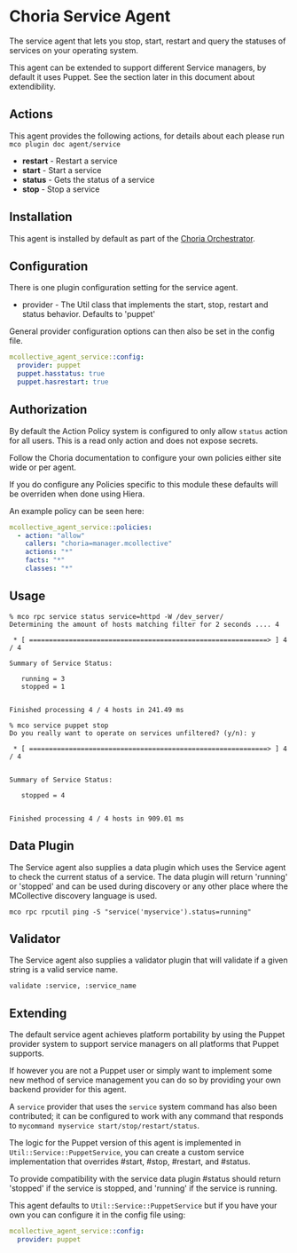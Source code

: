 # Choria Service Agent

The service agent that lets you stop, start, restart and query the statuses of services on your operating system.

This agent can be extended to support different Service managers, by default it
uses Puppet.  See the section later in this document about extendibility.

## Actions

This agent provides the following actions, for details about each please run `mco plugin doc agent/service`

 * **restart** - Restart a service
 * **start** - Start a service
 * **status** - Gets the status of a service
 * **stop** - Stop a service

## Installation

This agent is installed by default as part of the [Choria Orchestrator](https://choria.io).

## Configuration

There is one plugin configuration setting for the service agent.

* provider   - The Util class that implements the start, stop, restart and status behavior. Defaults to 'puppet'

General provider configuration options can then also be set in the config file.

```yaml
mcollective_agent_service::config:
  provider: puppet
  puppet.hasstatus: true
  puppet.hasrestart: true
```

## Authorization

By default the Action Policy system is configured to only allow `status` action for all users.
This is a read only action and does not expose secrets.

Follow the Choria documentation to configure your own policies either site wide or per agent.

If you do configure any Policies specific to this module these defaults will be overriden
when done using Hiera.

An example policy can be seen here:

```yaml
mcollective_agent_service::policies:
  - action: "allow"
    callers: "choria=manager.mcollective"
    actions: "*"
    facts: "*"
    classes: "*"
```

## Usage

```
% mco rpc service status service=httpd -W /dev_server/
Determining the amount of hosts matching filter for 2 seconds .... 4

 * [ ============================================================> ] 4 / 4

Summary of Service Status:

   running = 3
   stopped = 1


Finished processing 4 / 4 hosts in 241.49 ms
```

```
% mco service puppet stop
Do you really want to operate on services unfiltered? (y/n): y

 * [ ============================================================> ] 4 / 4


Summary of Service Status:

   stopped = 4


Finished processing 4 / 4 hosts in 909.01 ms
```

## Data Plugin

The Service agent also supplies a data plugin which uses the Service agent to
check the current status of a service. The data plugin will return 'running'
or 'stopped' and can be used during discovery or any other place where the
MCollective discovery language is used.

```
mco rpc rpcutil ping -S "service('myservice').status=running"
```

## Validator

The Service agent also supplies a validator plugin that will validate if a
given string is a valid service name.

```
validate :service, :service_name
```

## Extending

The default service agent achieves platform portability by using the Puppet
provider system to support service managers on all platforms that Puppet
supports.

If however you are not a Puppet user or simply want to implement some new
method of service management you can do so by providing your own backend
provider for this agent.

A `service` provider that uses the `service` system command has also been
contributed; it can be configured to work with any command that responds to
`mycommand myservice start/stop/restart/status`.

The logic for the Puppet version of this agent is implemented in
`Util::Service::PuppetService`, you can create a custom service implementation
that overrides #start, #stop, #restart, and #status.

To provide compatibility with the service data plugin #status should return
'stopped' if the service is stopped, and 'running' if the service is running.

This agent defaults to `Util::Service::PuppetService` but if you have your own
you can configure it in the config file using:

```yaml
mcollective_agent_service::config:
  provider: puppet
```
